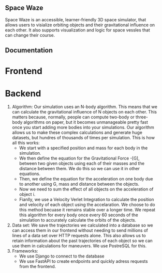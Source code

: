 ## Space Waze

Space Waze is an accessible, learner-friendly 3D space simulator, that allows users to visialize orbiting objects and their gravitational influence on each other. It also supports visualization and logic for space vessles that can change their course. 

## Documentation 

# Frontend

# Backend

1. Algorithm:
   Our simulation uses an N-body algorithm. This means that we can calculate the gravitational influence of N objects on each other. This matters because, normally, people can compute two-body or three-body algorithms on paper, but it becomes unmanageable pretty fast once you start adding more bodies into your simulations. Our algorithm allows us to make these complex calculations and generate huge datasets, but hundres of thousands of times per simulation.
   This is how all this works: 
   - We start with a specified position and mass for each body in the simulation.
   - We then define the equation for the Gravitational Force -[G], between two given objects using each of their masses and the distance between them. We do this so we can use it in other equations.
   - Then, we define the equation for the acceleration on one body due to another using G, mass and distance between the objects.
   - Now we need to sum the effect of all objects on the acceleration of object i.
   - Fianlly, we use a Velocity Verlet Integration to calculate the position and velocity of each object using the accelaration. We choose to do this method becuase it remains stable over a longer time.
   We repeat this algorithm for every body once every 60 seconds of the simulation to accurately calculate the orbits of the objects. 
2. Data set:
   We save the trajectories we calculated into a database so we can access them in our frontend without needing to send millions of lines of a data set over HTTP requests alone.
   This also allows us to retain information about the past trajectories of each object so we can use them in calculations for maneuvers. 
   We use PostreSQL for this.
3. Frameworks:
   - We use Django to connect to the database
   - We use FastAPI to create endpoints and quickly adress requests from the frontend. 
